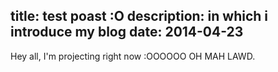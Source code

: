 title: test poast :O
description: in which i introduce my blog
date: 2014-04-23
---
Hey all, I'm projecting right now :OOOOOO OH MAH LAWD.
